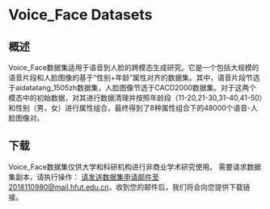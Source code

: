# Voice_Face Datasets
## 概述
Voice_Face数据集适用于语音到人脸的跨模态生成研究。它是一个包括大规模的语音片段和人脸图像的基于“性别+年龄”属性对齐的数据集。其中，语音片段节选于aidatatang_1505zh数据集，人脸图像节选于CACD2000数据集。对于这两个模态中的初始数据，对其进行数据清理并按照年龄段（11-20,21-30,31-40,41-50）和性别（男，女）进行属性组合，最终得到了8种属性组合下的48000个语音-人脸图像对。


## 下载

Voice_Face数据集仅供大学和科研机构进行非商业学术研究使用。 需要请求数据集副本，请执行操作： 请发送数据集申请邮件至2018110980@mail.hfut.edu.cn，收到您的邮件后，我们将会向您提供下载链接。
  
